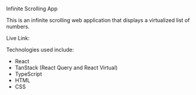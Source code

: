 Infinite Scrolling App

This is an infinite scrolling web application that displays a virtualized list of numbers. 

Live Link: 

Technologies used include:
- React
- TanStack (React Query and React Virtual)
- TypeScript
- HTML
- CSS

